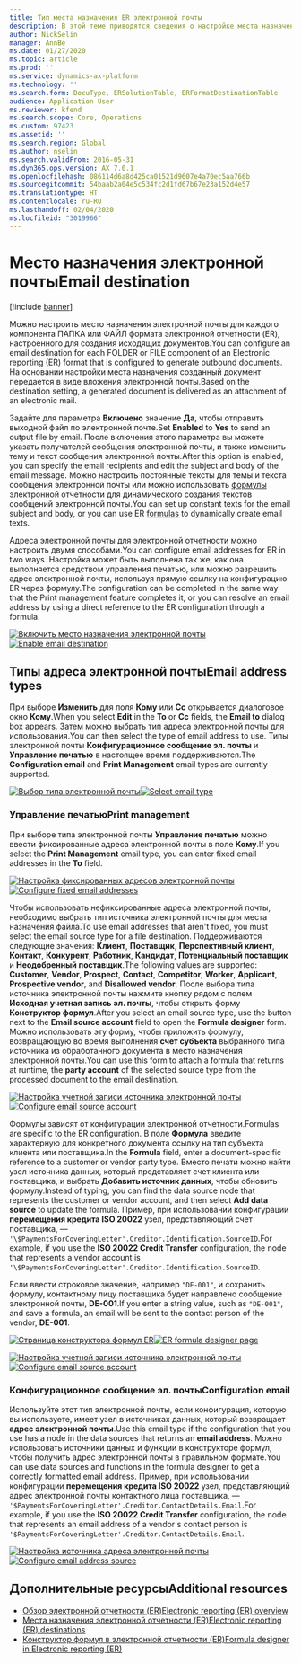 ```yaml
---
title: Тип места назначения ER электронной почты
description: В этой теме приводятся сведения о настройке места назначения электронной почты для каждого компонента ПАПКА или ФАЙЛ формата электронной отчетности (ER), настроенного для создания исходящих документов.
author: NickSelin
manager: AnnBe
ms.date: 01/27/2020
ms.topic: article
ms.prod: ''
ms.service: dynamics-ax-platform
ms.technology: ''
ms.search.form: DocuType, ERSolutionTable, ERFormatDestinationTable
audience: Application User
ms.reviewer: kfend
ms.search.scope: Core, Operations
ms.custom: 97423
ms.assetid: ''
ms.search.region: Global
ms.author: nselin
ms.search.validFrom: 2016-05-31
ms.dyn365.ops.version: AX 7.0.1
ms.openlocfilehash: 086114d6a8d425ca01521d9607e4a70ec5aa766b
ms.sourcegitcommit: 54baab2a04e5c534fc2d1fd67b67e23a152d4e57
ms.translationtype: HT
ms.contentlocale: ru-RU
ms.lasthandoff: 02/04/2020
ms.locfileid: "3019966"
---
```

# <span data-ttu-id="a9cf1-103"><a name="EmailDestinationType">Место назначения электронной почты</a></span><span class="sxs-lookup"><span data-stu-id="a9cf1-103"><a name="EmailDestinationType">Email destination</a></span></span>

[!include [banner](../includes/banner.md)]

<span data-ttu-id="a9cf1-104">Можно настроить место назначения электронной почты для каждого компонента ПАПКА или ФАЙЛ формата электронной отчетности (ER), настроенного для создания исходящих документов.</span><span class="sxs-lookup"><span data-stu-id="a9cf1-104">You can configure an email destination for each FOLDER or FILE component of an Electronic reporting (ER) format that is configured to generate outbound documents.</span></span> <span data-ttu-id="a9cf1-105">На основании настройки места назначения созданный документ передается в виде вложения электронной почты.</span><span class="sxs-lookup"><span data-stu-id="a9cf1-105">Based on the destination setting, a generated document is delivered as an attachment of an electronic mail.</span></span>

<span data-ttu-id="a9cf1-106">Задайте для параметра **Включено** значение **Да**, чтобы отправить выходной файл по электронной почте.</span><span class="sxs-lookup"><span data-stu-id="a9cf1-106">Set **Enabled** to **Yes** to send an output file by email.</span></span> <span data-ttu-id="a9cf1-107">После включения этого параметра вы можете указать получателей сообщения электронной почты, и также изменить тему и текст сообщения электронной почты.</span><span class="sxs-lookup"><span data-stu-id="a9cf1-107">After this option is enabled, you can specify the email recipients and edit the subject and body of the email message.</span></span> <span data-ttu-id="a9cf1-108">Можно настроить постоянные тексты для темы и текста сообщения электронной почты или можно использовать [формулы](er-formula-language.md) электронной отчетности для динамического создания текстов сообщений электронной почты.</span><span class="sxs-lookup"><span data-stu-id="a9cf1-108">You can set up constant texts for the email subject and body, or you can use ER [formulas](er-formula-language.md) to dynamically create email texts.</span></span> 

<span data-ttu-id="a9cf1-109">Адреса электронной почты для электронной отчетности можно настроить двумя способами.</span><span class="sxs-lookup"><span data-stu-id="a9cf1-109">You can configure email addresses for ER in two ways.</span></span> <span data-ttu-id="a9cf1-110">Настройка может быть выполнена так же, как она выполняется средством управления печатью, или можно разрешить адрес электронной почты, используя прямую ссылку на конфигурацию ER через формулу.</span><span class="sxs-lookup"><span data-stu-id="a9cf1-110">The configuration can be completed in the same way that the Print management feature completes it, or you can resolve an email address by using a direct reference to the ER configuration through a formula.</span></span>

<span data-ttu-id="a9cf1-111">[![Включить место назначения электронной почты](./media/ER_Destinations-EnableSingleDestination.png)](./media/ER_Destinations-EnableSingleDestination.png)</span><span class="sxs-lookup"><span data-stu-id="a9cf1-111">[![Enable email destination](./media/ER_Destinations-EnableSingleDestination.png)](./media/ER_Destinations-EnableSingleDestination.png)</span></span>

## <a name="email-address-types"></a><span data-ttu-id="a9cf1-112">Типы адреса электронной почты</span><span class="sxs-lookup"><span data-stu-id="a9cf1-112">Email address types</span></span>

<span data-ttu-id="a9cf1-113">При выборе **Изменить** для поля **Кому** или **Cc** открывается диалоговое окно **Кому**.</span><span class="sxs-lookup"><span data-stu-id="a9cf1-113">When you select **Edit** in the **To** or **Cc** fields, the **Email to** dialog box appears.</span></span> <span data-ttu-id="a9cf1-114">Затем можно выбрать тип адреса электронной почты для использования.</span><span class="sxs-lookup"><span data-stu-id="a9cf1-114">You can then select the type of email address to use.</span></span> <span data-ttu-id="a9cf1-115">Типы электронной почты **Конфигурационное сообщение эл. почты** и **Управление печатью** в настоящее время поддерживаются.</span><span class="sxs-lookup"><span data-stu-id="a9cf1-115">The **Configuration email** and **Print Management** email types are currently supported.</span></span>

<span data-ttu-id="a9cf1-116">[![Выбор типа электронной почты](./media/ER_Destinations-EmailSelectAddressType.png)](./media/ER_Destinations-EmailSelectAddressType.png)</span><span class="sxs-lookup"><span data-stu-id="a9cf1-116">[![Select email type](./media/ER_Destinations-EmailSelectAddressType.png)](./media/ER_Destinations-EmailSelectAddressType.png)</span></span>

### <a name="print-management"></a><span data-ttu-id="a9cf1-117">Управление печатью</span><span class="sxs-lookup"><span data-stu-id="a9cf1-117">Print management</span></span>

<span data-ttu-id="a9cf1-118">При выборе типа электронной почты **Управление печатью** можно ввести фиксированные адреса электронной почты в поле **Кому**.</span><span class="sxs-lookup"><span data-stu-id="a9cf1-118">If you select the **Print Management** email type, you can enter fixed email addresses in the **To** field.</span></span> 

<span data-ttu-id="a9cf1-119">[![Настройка фиксированных адресов электронной почты](./media/ER_Destinations-EmailFixedAddress.png)](./media/ER_Destinations-EmailFixedAddress.png)</span><span class="sxs-lookup"><span data-stu-id="a9cf1-119">[![Configure fixed email addresses](./media/ER_Destinations-EmailFixedAddress.png)](./media/ER_Destinations-EmailFixedAddress.png)</span></span>

<span data-ttu-id="a9cf1-120">Чтобы использовать нефиксированные адреса электронной почты, необходимо выбрать тип источника электронной почты для места назначения файла.</span><span class="sxs-lookup"><span data-stu-id="a9cf1-120">To use email addresses that aren't fixed, you must select the email source type for a file destination.</span></span> <span data-ttu-id="a9cf1-121">Поддерживаются следующие значения: **Клиент**, **Поставщик**, **Перспективный клиент**, **Контакт**, **Конкурент**, **Работник**, **Кандидат**, **Потенциальный поставщик** и **Неодобренный поставщик**.</span><span class="sxs-lookup"><span data-stu-id="a9cf1-121">The following values are supported: **Customer**, **Vendor**, **Prospect**, **Contact**, **Competitor**, **Worker**, **Applicant**, **Prospective vendor**, and **Disallowed vendor**.</span></span> <span data-ttu-id="a9cf1-122">После выбора типа источника электронной почты нажмите кнопку рядом с полем **Исходная учетная запись эл. почты**, чтобы открыть форму **Конструктор формул**.</span><span class="sxs-lookup"><span data-stu-id="a9cf1-122">After you select an email source type, use the button next to the **Email source account** field to open the **Formula designer** form.</span></span> <span data-ttu-id="a9cf1-123">Можно использовать эту форму, чтобы приложить формулу, возвращающую во время выполнения **счет субъекта** выбранного типа источника из обработанного документа в место назначения электронной почты.</span><span class="sxs-lookup"><span data-stu-id="a9cf1-123">You can use this form to attach a formula that returns at runtime, the **party account** of the selected source type from the processed document to the email destination.</span></span>

<span data-ttu-id="a9cf1-124">[![Настройка учетной записи источника электронной почты](./media/ER_Destinations-EmailDefineAddressSource.png)](./media/ER_Destinations-EmailDefineAddressSource.png)</span><span class="sxs-lookup"><span data-stu-id="a9cf1-124">[![Configure email source account](./media/ER_Destinations-EmailDefineAddressSource.png)](./media/ER_Destinations-EmailDefineAddressSource.png)</span></span>

<span data-ttu-id="a9cf1-125">Формулы зависят от конфигурации электронной отчетности.</span><span class="sxs-lookup"><span data-stu-id="a9cf1-125">Formulas are specific to the ER configuration.</span></span> <span data-ttu-id="a9cf1-126">В поле **Формула** введите характерную для конкретного документа ссылку на тип субъекта клиента или поставщика.</span><span class="sxs-lookup"><span data-stu-id="a9cf1-126">In the **Formula** field, enter a document-specific reference to a customer or vendor party type.</span></span> <span data-ttu-id="a9cf1-127">Вместо печати можно найти узел источника данных, который представляет счет клиента или поставщика, и выбрать **Добавить источник данных**, чтобы обновить формулу.</span><span class="sxs-lookup"><span data-stu-id="a9cf1-127">Instead of typing, you can find the data source node that represents the customer or vendor account, and then select **Add data source** to update the formula.</span></span> <span data-ttu-id="a9cf1-128">Пример, при использовании конфигурации **перемещения кредита ISO 20022** узел, представляющий счет поставщика, — `'\$PaymentsForCoveringLetter'.Creditor.Identification.SourceID`.</span><span class="sxs-lookup"><span data-stu-id="a9cf1-128">For example, if you use the **ISO 20022 Credit Transfer** configuration, the node that represents a vendor account is `'\$PaymentsForCoveringLetter'.Creditor.Identification.SourceID`.</span></span>

<span data-ttu-id="a9cf1-129">Если ввести строковое значение, например `"DE-001"`, и сохранить формулу, контактному лицу поставщика будет направлено сообщение электронной почты, **DE-001**.</span><span class="sxs-lookup"><span data-stu-id="a9cf1-129">If you enter a string value, such as `"DE-001"`, and save a formula, an email will be sent to the contact person of the vendor, **DE-001**.</span></span>


<span data-ttu-id="a9cf1-130">[![Страница конструктора формул ER](./media/ER_Destinations-EmailDefineAddressSourceFormula.png)](./media/ER_Destinations-EmailDefineAddressSourceFormula.png)</span><span class="sxs-lookup"><span data-stu-id="a9cf1-130">[![ER formula designer page](./media/ER_Destinations-EmailDefineAddressSourceFormula.png)](./media/ER_Destinations-EmailDefineAddressSourceFormula.png)</span></span>

<span data-ttu-id="a9cf1-131">[![Настройка учетной записи источника электронной почты](./media/ER_Destinations-EmailDefineAddressSourceAttributes.png)](./media/ER_Destinations-EmailDefineAddressSourceAttributes.png)</span><span class="sxs-lookup"><span data-stu-id="a9cf1-131">[![Configure email source account](./media/ER_Destinations-EmailDefineAddressSourceAttributes.png)](./media/ER_Destinations-EmailDefineAddressSourceAttributes.png)</span></span>



### <a name="configuration-email"></a><span data-ttu-id="a9cf1-132">Конфигурационное сообщение эл. почты</span><span class="sxs-lookup"><span data-stu-id="a9cf1-132">Configuration email</span></span>

<span data-ttu-id="a9cf1-133">Используйте этот тип электронной почты, если конфигурация, которую вы используете, имеет узел в источниках данных, который возвращает **адрес электронной почты**.</span><span class="sxs-lookup"><span data-stu-id="a9cf1-133">Use this email type if the configuration that you use has a node in the data sources that returns an **email address**.</span></span> <span data-ttu-id="a9cf1-134">Можно использовать источники данных и функции в конструкторе формул, чтобы получить адрес электронной почты в правильном формате.</span><span class="sxs-lookup"><span data-stu-id="a9cf1-134">You can use data sources and functions in the formula designer to get a correctly formatted email address.</span></span> <span data-ttu-id="a9cf1-135">Пример, при использовании конфигурации **перемещения кредита ISO 20022** узел, представляющий адрес электронной почты контактного лица поставщика, — `'$PaymentsForCoveringLetter'.Creditor.ContactDetails.Email`.</span><span class="sxs-lookup"><span data-stu-id="a9cf1-135">For example, if you use the **ISO 20022 Credit Transfer** configuration, the node that represents an email address of a vendor's contact person is `'$PaymentsForCoveringLetter'.Creditor.ContactDetails.Email`.</span></span>

<span data-ttu-id="a9cf1-136">[![Настройка источника адреса электронной почты](./media/ER_Destinations-EmailDefineAddressSource2.png)](./media/ER_Destinations-EmailDefineAddressSource2.png)</span><span class="sxs-lookup"><span data-stu-id="a9cf1-136">[![Configure email address source](./media/ER_Destinations-EmailDefineAddressSource2.png)](./media/ER_Destinations-EmailDefineAddressSource2.png)</span></span>

## <a name="additional-resources"></a><span data-ttu-id="a9cf1-137">Дополнительные ресурсы</span><span class="sxs-lookup"><span data-stu-id="a9cf1-137">Additional resources</span></span>

- [<span data-ttu-id="a9cf1-138">Обзор электронной отчетности (ER)</span><span class="sxs-lookup"><span data-stu-id="a9cf1-138">Electronic reporting (ER) overview</span></span>](general-electronic-reporting.md)
- [<span data-ttu-id="a9cf1-139">Места назначения электронной отчетности (ER)</span><span class="sxs-lookup"><span data-stu-id="a9cf1-139">Electronic reporting (ER) destinations</span></span>](electronic-reporting-destinations.md)
- [<span data-ttu-id="a9cf1-140">Конструктор формул в электронной отчетности (ER)</span><span class="sxs-lookup"><span data-stu-id="a9cf1-140">Formula designer in Electronic reporting (ER)</span></span>](general-electronic-reporting-formula-designer.md)
